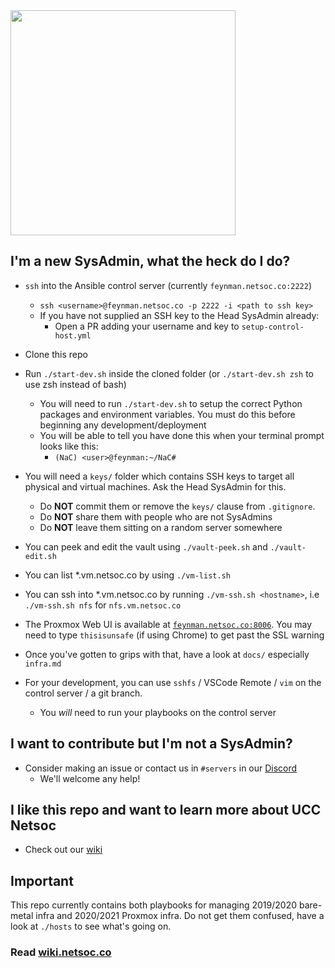 <img src="https://github.com/UCCNetsoc/wiki/raw/master/assets/logo-service-nac.svg" width="360"/>


## I'm a new SysAdmin, what the heck do I do?

* `ssh` into the Ansible control server (currently `feynman.netsoc.co:2222`)
  * `ssh <username>@feynman.netsoc.co -p 2222 -i <path to ssh key>`
  * If you have not supplied an SSH key to the Head SysAdmin already:
    * Open a PR adding your username and key to `setup-control-host.yml`

* Clone this repo

* Run `./start-dev.sh` inside the cloned folder (or `./start-dev.sh zsh` to use zsh instead of bash)
  * You will need to run `./start-dev.sh` to setup the correct Python packages and environment variables. You must do this before beginning any development/deployment
  * You will be able to tell you have done this when your terminal prompt looks like this:
    * `(NaC) <user>@feynman:~/NaC#`

* You will need a `keys/` folder which contains SSH keys to target all physical and virtual machines. Ask the Head SysAdmin for this.
  * Do **NOT** commit them or remove the `keys/` clause from `.gitignore`.
  * Do **NOT** share them with people who are not SysAdmins
  * Do **NOT** leave them sitting on a random server somewhere

* You can peek and edit the vault using `./vault-peek.sh` and `./vault-edit.sh`

* You can list *.vm.netsoc.co by using `./vm-list.sh`
* You can ssh into *.vm.netsoc.co by running `./vm-ssh.sh <hostname>`, i.e `./vm-ssh.sh nfs` for `nfs.vm.netsoc.co`

* The Proxmox Web UI is available at [`feynman.netsoc.co:8006`](https://feynman.netsoc.co:8006). You may need to type `thisisunsafe` (if using Chrome) to get past the SSL warning 

* Once you've gotten to grips with that, have a look at `docs/` especially `infra.md`

* For your development, you can use `sshfs` / VSCode Remote / `vim` on the control server / a git branch.
  * You _will_ need to run your playbooks on the control server


## I want to contribute but I'm not a SysAdmin?

* Consider making an issue or contact us in `#servers` in our [Discord](https://discord.netsoc.co)
  * We'll welcome any help!

## I like this repo and want to learn more about UCC Netsoc

* Check out our [wiki](https://wiki.netsoc.co)

## **Important**

This repo currently contains both playbooks for managing 2019/2020 bare-metal infra and 2020/2021 Proxmox infra. Do not get them confused, have a look at `./hosts` to see what's going on.

### **Read [wiki.netsoc.co](wiki.netsoc.co)**
